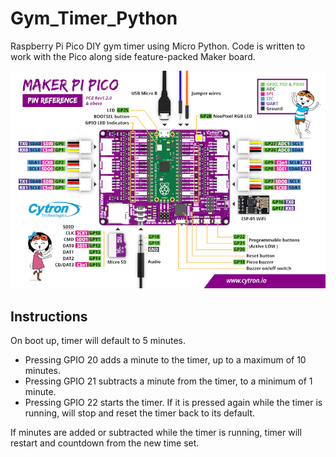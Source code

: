 # Gym_Timer_Python

Raspberry Pi Pico DIY gym timer using Micro Python.  Code is written to work with the Pico along side feature-packed Maker board.

![Maker Pi Pico Diagram](/img/MakerPiPicoDiagram.png)


## Instructions

On boot up, timer will default to 5 minutes.

* Pressing GPIO 20 adds a minute to the timer, up to a maximum of 10 minutes.
* Pressing GPIO 21 subtracts a minute from the timer, to a minimum of 1 minute.
* Pressing GPIO 22 starts the timer.  If it is pressed again while the timer is running, will stop and reset the timer back to its default.

If minutes are added or subtracted while the timer is running, timer will restart and countdown from the new time set.